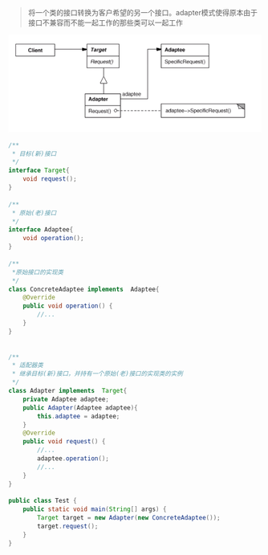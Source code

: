> 将一个类的接口转换为客户希望的另一个接口。adapter模式使得原本由于接口不兼容而不能一起工作的那些类可以一起工作

<div align="center"><img src="images/adapter.png"></div>

```java
/**
 * 目标(新)接口
 */
interface Target{
    void request();
}

/**
 * 原始(老)接口
 */
interface Adaptee{
    void operation();
}

/**
 *原始接口的实现类
 */
class ConcreteAdaptee implements  Adaptee{
    @Override
    public void operation() {
        //...
    }
}


/**
 * 适配器类
 * 继承目标(新)接口，并持有一个原始(老)接口的实现类的实例
 */
class Adapter implements  Target{
    private Adaptee adaptee;
    public Adapter(Adaptee adaptee){
        this.adaptee = adaptee;
    }
    @Override
    public void request() {
        //...
        adaptee.operation();
        //...
    }
}

public class Test {
    public static void main(String[] args) {
        Target target = new Adapter(new ConcreteAdaptee());
        target.request();
    }
}
```

